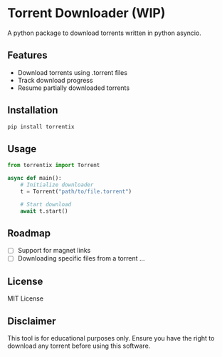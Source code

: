 # Torrent Downloader (WIP)

A python package to download torrents written in python asyncio.


## Features
- Download torrents using .torrent files
- Track download progress
- Resume partially downloaded torrents

## Installation

```sh
pip install torrentix
```

## Usage

```python
from torrentix import Torrent

async def main():
    # Initialize downloader
    t = Torrent("path/to/file.torrent")

    # Start download
    await t.start()
```

## Roadmap
- [ ] Support for magnet links
- [ ] Downloading specific files from a torrent
...

## License
MIT License

## Disclaimer
This tool is for educational purposes only. Ensure you have the right to download any torrent before using this software.

